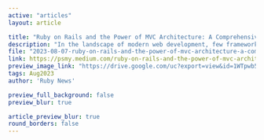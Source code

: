```yaml
---
active: "articles"
layout: article

title: "Ruby on Rails and the Power of MVC Architecture: A Comprehensive Guide"
description: "In the landscape of modern web development, few frameworks have had as profound an impact as Ruby on Rails (RoR). Powered by the elegance of Ruby and the efficiency of the Model-View-Controller (MVC) design pattern, Rails provides developers with tools to craft scalable and maintainable applications."
file: "2023-08-07-ruby-on-rails-and-the-power-of-mvc-architecture-a-comprehensive-guide.md"
link: https://psmy.medium.com/ruby-on-rails-and-the-power-of-mvc-architecture-a-comprehensive-guide-b50f55950ee0
preview_image_link: "https://drive.google.com/uc?export=view&id=1WTpwb5NladBHh_vFRqyrmkUphUd5DBw_"
tags: Aug2023
author: 'Ruby News'

preview_full_background: false
preview_blur: true

article_preview_blur: true
round_borders: false
---
```

